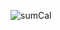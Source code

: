 ![sumCal](https://github.com/senasengul8/SumCalculator/assets/44581008/3d724a49-a369-4fee-b4be-ef64fdd86ce6)
